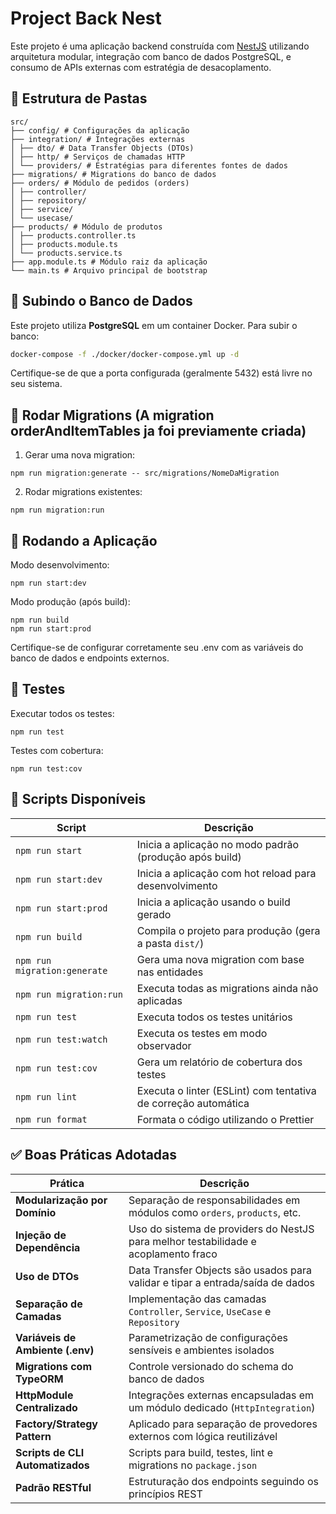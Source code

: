 # Project Back Nest

Este projeto é uma aplicação backend construída com [NestJS](https://nestjs.com/) utilizando arquitetura modular, integração com banco de dados PostgreSQL, e consumo de APIs externas com estratégia de desacoplamento.

## 📁 Estrutura de Pastas

```
src/
├── config/ # Configurações da aplicação
├── integration/ # Integrações externas
│ ├── dto/ # Data Transfer Objects (DTOs)
│ ├── http/ # Serviços de chamadas HTTP
│ └── providers/ # Estratégias para diferentes fontes de dados
├── migrations/ # Migrations do banco de dados
├── orders/ # Módulo de pedidos (orders)
│ ├── controller/
│ ├── repository/
│ ├── service/
│ └── usecase/
├── products/ # Módulo de produtos
│ ├── products.controller.ts
│ ├── products.module.ts
│ └── products.service.ts
├── app.module.ts # Módulo raiz da aplicação
└── main.ts # Arquivo principal de bootstrap
```

## 🐘 Subindo o Banco de Dados

Este projeto utiliza **PostgreSQL** em um container Docker. Para subir o banco:

```bash
docker-compose -f ./docker/docker-compose.yml up -d
```
Certifique-se de que a porta configurada (geralmente 5432) está livre no seu sistema.

## 🔧 Rodar Migrations (A migration orderAndItemTables ja foi previamente criada)
1. Gerar uma nova migration:

```
npm run migration:generate -- src/migrations/NomeDaMigration
```
2. Rodar migrations existentes:

```
npm run migration:run
```

## 🚀 Rodando a Aplicação

Modo desenvolvimento:

```
npm run start:dev
```

Modo produção (após build):

```
npm run build
npm run start:prod
```

Certifique-se de configurar corretamente seu .env com as variáveis do banco de dados e endpoints externos.

## 🧪 Testes

Executar todos os testes:

```
npm run test
```

Testes com cobertura:

```
npm run test:cov
```

## 📜 Scripts Disponíveis

| Script               | Descrição                                                       |
|----------------------|------------------------------------------------------------------|
| `npm run start`       | Inicia a aplicação no modo padrão (produção após build)         |
| `npm run start:dev`   | Inicia a aplicação com hot reload para desenvolvimento          |
| `npm run start:prod`  | Inicia a aplicação usando o build gerado                         |
| `npm run build`       | Compila o projeto para produção (gera a pasta `dist/`)          |
| `npm run migration:generate` | Gera uma nova migration com base nas entidades             |
| `npm run migration:run`      | Executa todas as migrations ainda não aplicadas            |
| `npm run test`        | Executa todos os testes unitários                               |
| `npm run test:watch`  | Executa os testes em modo observador                            |
| `npm run test:cov`    | Gera um relatório de cobertura dos testes                       |
| `npm run lint`        | Executa o linter (ESLint) com tentativa de correção automática  |
| `npm run format`      | Formata o código utilizando o Prettier                          |

## ✅ Boas Práticas Adotadas

| Prática                           | Descrição                                                                 |
|-----------------------------------|---------------------------------------------------------------------------|
| **Modularização por Domínio**     | Separação de responsabilidades em módulos como `orders`, `products`, etc.|
| **Injeção de Dependência**        | Uso do sistema de providers do NestJS para melhor testabilidade e acoplamento fraco |
| **Uso de DTOs**                   | Data Transfer Objects são usados para validar e tipar a entrada/saída de dados |
| **Separação de Camadas**          | Implementação das camadas `Controller`, `Service`, `UseCase` e `Repository` |
| **Variáveis de Ambiente (.env)**  | Parametrização de configurações sensíveis e ambientes isolados           |
| **Migrations com TypeORM**        | Controle versionado do schema do banco de dados                          |
| **HttpModule Centralizado**       | Integrações externas encapsuladas em um módulo dedicado (`HttpIntegration`) |
| **Factory/Strategy Pattern**      | Aplicado para separação de provedores externos com lógica reutilizável   |
| **Scripts de CLI Automatizados**  | Scripts para build, testes, lint e migrations no `package.json`          |
| **Padrão RESTful**                | Estruturação dos endpoints seguindo os princípios REST                   |
